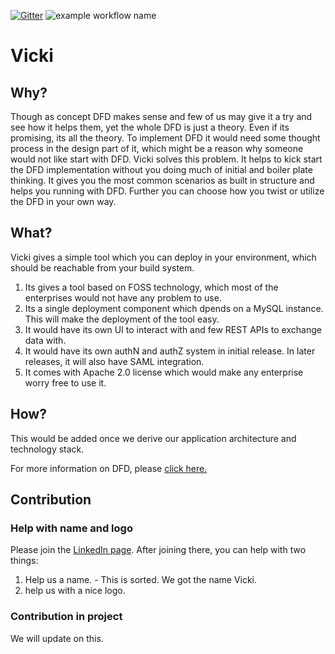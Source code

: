 [![Gitter](https://badges.gitter.im/eclatian/vicki.svg)](https://gitter.im/eclatian/vicki?utm_source=badge&utm_medium=badge&utm_campaign=pr-badge) 
![example workflow name](https://github.com/eclatian/vicki/workflows/maven.yml/badge.svg)

# Vicki
## Why?

Though as concept DFD makes sense and few of us may give it a try and see how it helps them, yet the whole DFD is just a theory. Even if its promising, its all the theory. To implement DFD it would need some thought process in the design part of it, which might be a reason why someone would not like start with DFD. Vicki solves this problem. It helps to kick start the DFD implementation without you doing much of initial and boiler plate thinking. It gives you the most common scenarios as built in structure and helps you running with DFD. Further you can choose how you twist or utilize the DFD in your own way. 

## What?

Vicki gives a simple tool which you can deploy in your environment, which should be reachable from your build system. 
1. Its gives a tool based on FOSS technology, which most of the enterprises would not have any problem to use.
2. Its a single deployment component which dpends on a MySQL instance. This will make the deployment of the tool easy.
3. It would have its own UI to interact with and few REST APIs to exchange data with.
4. It would have its own authN and authZ system in initial release. In later releases, it will also have SAML integration.
5. It comes with Apache 2.0 license which would make any enterprise worry free to use it.

## How?

This would be added once we derive our application architecture and technology stack.

For more information on DFD, please [click here.](https://dfd.how)

## Contribution

### Help with name and logo
Please join the [LinkedIn page](https://www.linkedin.com/groups/10543155/). After joining there, you can help with two things:
1. Help us a name. - This is sorted. We got the name Vicki.
2. help us with a nice logo.

### Contribution in project

We will update on this.



